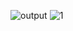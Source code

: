 ![output](https://github.com/NarenderSD/bgremover/assets/109752675/e5cd34c6-0789-40c5-bf50-8dc45e1cc023)
![1](https://github.com/NarenderSD/bgremover/assets/109752675/096befc6-505d-4f97-8c28-38560973b005)
